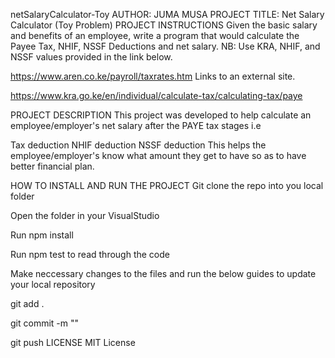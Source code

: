 netSalaryCalculator-Toy
AUTHOR: JUMA MUSA
PROJECT TITLE: Net Salary Calculator (Toy Problem)
PROJECT INSTRUCTIONS
Given the basic salary and benefits of an employee, write a program that would calculate the Payee Tax, NHIF, NSSF Deductions and net salary. NB: Use KRA, NHIF, and NSSF values provided in the link below.

https://www.aren.co.ke/payroll/taxrates.htm Links to an external site.

https://www.kra.go.ke/en/individual/calculate-tax/calculating-tax/paye

PROJECT DESCRIPTION
This project was developed to help calculate an employee/employer's net salary after the PAYE tax stages i.e

Tax deduction
NHIF deduction
NSSF deduction
This helps the employee/employer's know what amount they get to have so as to have better financial plan.

HOW TO INSTALL AND RUN THE PROJECT
Git clone the repo into you local folder

Open the folder in your VisualStudio

Run npm install

Run npm test to read through the code

Make neccessary changes to the files and run the below guides to update your local repository

git add .

git commit -m ""

git push 
LICENSE
MIT License